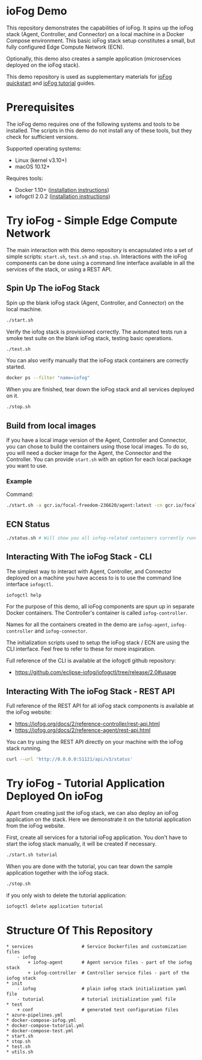 # ioFog Demo

This repository demonstrates the capabilities of ioFog. It spins up the ioFog stack (Agent, Controller, and Connector) on a local machine in a Docker Compose environment. This basic ioFog stack setup constitutes a small, but fully configured Edge Compute Network (ECN).

Optionally, this demo also creates a sample application (microservices deployed on the ioFog stack).

This demo repository is used as supplementary materials for [ioFog quickstart](https://iofog.org/docs/1.0.0/getting-started/core-concepts.html) and [ioFog tutorial](https://iofog.org/docs/1.0.0/tutorial/introduction.html) guides. 


# Prerequisites

The ioFog demo requires one of the following systems and tools to be installed. The scripts in this demo do not install any of these tools, but they check for sufficient versions.

Supported operating systems:

* Linux (kernel v3.10+)
* macOS 10.12+

Requires tools:

* Docker 1.10+ ([installation instructions](https://docs.docker.com/install/))
* iofogctl 2.0.2 ([installation instructions](https://github.com/eclipse-iofog/iofogctl/tree/release/2.0#install))


# Try ioFog - Simple Edge Compute Network

The main interaction with this demo repository is encapsulated into a set of simple scripts: `start.sh`, `test.sh` and `stop.sh`. Interactions with the ioFog components can be done using a command line interface available in all the services of the stack, or using a REST API.

## Spin Up The ioFog Stack

Spin up the blank ioFog stack (Agent, Controller, and Connector) on the local machine.

```sh
./start.sh
```

Verify the iofog stack is provisioned correctly. The automated tests run a smoke test suite on the blank ioFog stack, testing basic operations.

```sh
./test.sh
```

You can also verify manually that the ioFog stack containers are correctly started.
```sh
docker ps --filter "name=iofog"
```

When you are finished, tear down the ioFog stack and all services deployed on it.

```sh
./stop.sh
```

## Build from local images

If you have a local image version of the Agent, Controller and Connector, you can chose to build the containers using those local images.
To do so, you will need a docker image for the Agent, the Connector and the Controller.
You can provide `start.sh` with an option for each local package you want to use.

### Example

Command:
```sh
./start.sh -a gcr.io/focal-freedom-236620/agent:latest -cn gcr.io/focal-freedom-236620/connector:latest -ct gcr.io/focal-freedom-236620/controller:latest
```

## ECN Status

```sh
./status.sh # Will show you all iofog-related containers currently running.
```

## Interacting With The ioFog Stack - CLI

The simplest way to interact with Agent, Controller, and Connector deployed on a machine you have access to is to use the command line interface `iofogctl`.

```sh
iofogctl help
```

For the purpose of this demo, all ioFog components are spun up in separate Docker containers. The Controller's container is called `iofog-controller`.

Names for all the containers created in the demo are `iofog-agent`, `iofog-controller` and `iofog-connector`.

The initialization scripts used to setup the ioFog stack / ECN are using the CLI interface. Feel free to refer to these for more inspiration.

Full reference of the CLI is available at the iofogctl github repository:

* https://github.com/eclipse-iofog/iofogctl/tree/release/2.0#usage

## Interacting With The ioFog Stack - REST API


Full reference of the REST API for all ioFog stack components is available at the ioFog website:

* https://iofog.org/docs/2/reference-controller/rest-api.html
* https://iofog.org/docs/2/reference-agent/rest-api.html

You can try using the REST API directly on your machine with the ioFog stack running.
```sh
curl --url 'http://0.0.0.0:51121/api/v3/status' 
```


# Try ioFog - Tutorial Application Deployed On ioFog

Apart from creating just the ioFog stack, we can also deploy an ioFog application on the stack. Here we demonstrate it on the tutorial application from the ioFog website.

First, create all services for a tutorial ioFog application. You don't have to start the iofog stack manually, it will be created if necessary.

```sh
./start.sh tutorial
```

When you are done with the tutorial, you can tear down the sample application together with the ioFog stack.

```sh
./stop.sh
```

if you only wish to delete the tutorial application:

```sh
iofogctl delete application tutorial
```

# Structure Of This Repository
```text
* services                  # Service Dockerfiles and customization files
    - iofog
        + iofog-agent       # Agent service files - part of the iofog stack
        + iofog-controller  # Controller service files - part of the iofog stack
* init
    - iofog                 # plain ioFog stack initialization yaml file        
    - tutorial              # tutorial initialization yaml file
* test
    + conf                  # generated test configuration files 
* azure-pipelines.yml
* docker-compose-iofog.yml
* docker-compose-tutorial.yml
* docker-compose-test.yml
* start.sh
* stop.sh
* test.sh
* utils.sh
```
